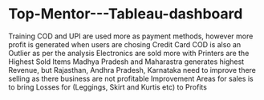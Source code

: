 # Top-Mentor---Tableau-dashboard
Training
COD and UPI are used more as payment methods, however more profit is generated when users are chosing Credit Card 
COD is also an Outlier as per the analysis
Electronics are sold more with Printers are the Highest Sold Items
Madhya Pradesh and Maharastra generates highest Revenue, but Rajasthan, Andhra Pradesh, Karnataka need to improve there selling as there business are not profitable 
Improvement Areas for sales is to bring Losses for (Leggings, Skirt and Kurtis etc) to Profits
